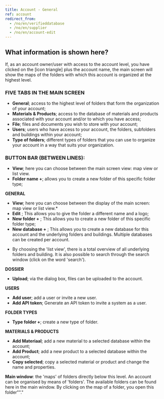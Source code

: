 ```yaml
---
title: Account - General
ref: account
redirect_from:
  - /no/en/verifieddatabase
  - /no/en/supplier
  - /no/en/account-edit
---
```


## What information is shown here?
If, as an account owner/user with access to the account level, you have clicked on the [icon triangle] plus the account name, the main screen will show the maps of the folders with which this account is organized at the highest level.


### FIVE TABS IN THE MAIN SCREEN
- **General**; access to the highest level of folders that form the organization of your account;
- **Materials & Products**; access to the database of materials and products associated with your account and/or to which you have access;
- **File**; files and documents you wish to store with your account;
- **Users**; users who have access to your account, the folders, subfolders and buildings within your account;
- **Type of folders**; different types of folders that you can use to organize your account in a way that suits your organization.


### BUTTON BAR (BETWEEN LINES):
- **View**; here you can choose between the main screen view: map view or list view.
- **Folder name +**; allows you to create a new folder of this specific folder type;

**GENERAL**
- **View**; here you can choose between the display of the main screen: map view or list view.*
- **Edit** ; This allows you to give the folder a different name and a logo;
- **New folder +** ; This allows you to create a new folder of this specific folder type;
- **New database +** ; This allows you to create a new database for this account and the underlying folders and buildings. Multiple databases can be created per account.

* By choosing the 'list view', there is a total overview of all underlying folders and building. It is also possible to search through the search window (click on the word 'search').

**DOSSIER**
- **Upload**; via the dialog box, files can be uploaded to the account.

**USERS**
- **Add user**; add a user or invite a new user.
- **Add API token**; Generate an API token to invite a system as a user.

**FOLDER TYPES**
- **Type folder +**; create a new type of folder.

**MATERIALS & PRODUCTS**
- **Add Materiaal**; add a new material to a selected database within the account;
- **Add Product**; add a new product to a selected database within the account;
- **Copy selected**; copy a selected material or product and change the name and properties.


**Main window**: the 'maps' of folders directly below this level. An account can be organised by means of 'folders'. The available folders can be found here in the main window. By clicking on the map of a folder, you open this folder""."
